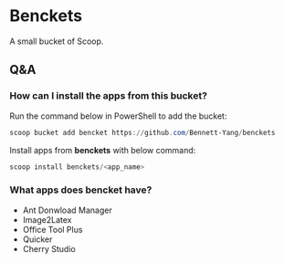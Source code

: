 # Benckets
A small bucket of Scoop.

Q&A
--------

### How can I install the apps from this bucket?

Run the command below in PowerShell to add the bucket:

``` powershell
scoop bucket add bencket https://github.com/Bennett-Yang/benckets
```

Install apps from **benckets** with below command:

``` powershell
scoop install benckets/<app_name>
```

### What apps does bencket have?
* Ant Donwload Manager
* Image2Latex
* Office Tool Plus
* Quicker
* Cherry Studio
